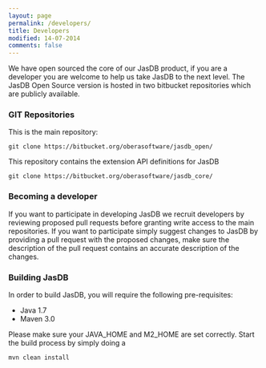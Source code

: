 ```yaml
---
layout: page
permalink: /developers/
title: Developers
modified: 14-07-2014
comments: false
---
```


We have open sourced the core of our JasDB product, if you are a developer you are welcome to help us take JasDB to the next level. The JasDB Open Source version is hosted in two bitbucket repositories which are publicly available.

### GIT Repositories
This is the main repository:

`git clone https://bitbucket.org/oberasoftware/jasdb_open/`

This repository contains the extension API definitions for JasDB

`git clone https://bitbucket.org/oberasoftware/jasdb_core/`

### Becoming a developer
If you want to participate in developing JasDB we recruit developers by reviewing proposed pull requests before granting write access to the main repositories. If you want to participate simply suggest changes to JasDB by providing a pull request with the proposed changes, make sure the description of the pull request contains an accurate description of the changes.

### Building JasDB
In order to build JasDB, you will require the following pre-requisites:
* Java 1.7
* Maven 3.0

Please make sure your JAVA_HOME and M2_HOME are set correctly. Start the build process by simply doing a

`mvn clean install`
